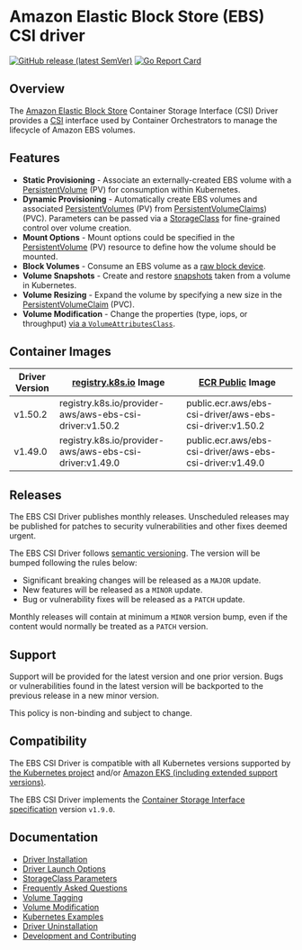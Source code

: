 # Amazon Elastic Block Store (EBS) CSI driver
[![GitHub release (latest SemVer)](https://img.shields.io/github/v/release/kubernetes-sigs/aws-ebs-csi-driver)](https://github.com/kubernetes-sigs/aws-ebs-csi-driver/releases)
[![Go Report Card](https://goreportcard.com/badge/github.com/kubernetes-sigs/aws-ebs-csi-driver)](https://goreportcard.com/report/github.com/kubernetes-sigs/aws-ebs-csi-driver)

## Overview

The [Amazon Elastic Block Store](https://aws.amazon.com/ebs/) Container Storage Interface (CSI) Driver provides a [CSI](https://github.com/container-storage-interface/spec/blob/master/spec.md) interface used by Container Orchestrators to manage the lifecycle of Amazon EBS volumes.

## Features
* **Static Provisioning** - Associate an externally-created EBS volume with a [PersistentVolume](https://kubernetes.io/docs/concepts/storage/persistent-volumes/) (PV) for consumption within Kubernetes.
* **Dynamic Provisioning** - Automatically create EBS volumes and associated [PersistentVolumes](https://kubernetes.io/docs/concepts/storage/persistent-volumes/) (PV) from [PersistentVolumeClaims](https://kubernetes.io/docs/concepts/storage/persistent-volumes/#dynamic)) (PVC). Parameters can be passed via a [StorageClass](https://kubernetes.io/docs/concepts/storage/storage-classes/#the-storageclass-resource) for fine-grained control over volume creation.
* **Mount Options** - Mount options could be specified in the [PersistentVolume](https://kubernetes.io/docs/concepts/storage/persistent-volumes/) (PV) resource to define how the volume should be mounted.
* **Block Volumes** - Consume an EBS volume as a [raw block device](https://kubernetes-csi.github.io/docs/raw-block.html).
* **Volume Snapshots** - Create and restore [snapshots](https://kubernetes.io/docs/concepts/storage/volume-snapshots/) taken from a volume in Kubernetes.
* **Volume Resizing** - Expand the volume by specifying a new size in the [PersistentVolumeClaim](https://kubernetes.io/docs/concepts/storage/persistent-volumes/#expanding-persistent-volumes-claims) (PVC).
* **Volume Modification** - Change the properties (type, iops, or throughput) [via a `VolumeAttributesClass`](examples/kubernetes/modify-volume).

## Container Images

| Driver Version | [registry.k8s.io](https://kubernetes.io/blog/2022/11/28/registry-k8s-io-faster-cheaper-ga/) Image | [ECR Public](https://gallery.ecr.aws/ebs-csi-driver/aws-ebs-csi-driver) Image |
|----------------|---------------------------------------------------------------------------------------------------|-------------------------------------------------------------------------------|
| v1.50.2        | registry.k8s.io/provider-aws/aws-ebs-csi-driver:v1.50.2                                           | public.ecr.aws/ebs-csi-driver/aws-ebs-csi-driver:v1.50.2                      |
| v1.49.0        | registry.k8s.io/provider-aws/aws-ebs-csi-driver:v1.49.0                                           | public.ecr.aws/ebs-csi-driver/aws-ebs-csi-driver:v1.49.0                      |

## Releases

The EBS CSI Driver publishes monthly releases. Unscheduled releases may be published for patches to security vulnerabilities and other fixes deemed urgent.

The EBS CSI Driver follows [semantic versioning](https://semver.org/). The version will be bumped following the rules below:

* Significant breaking changes will be released as a `MAJOR` update.
* New features will be released as a `MINOR` update.
* Bug or vulnerability fixes will be released as a `PATCH` update.

Monthly releases will contain at minimum a `MINOR` version bump, even if the content would normally be treated as a `PATCH` version.

## Support

Support will be provided for the latest version and one prior version. Bugs or vulnerabilities found in the latest version will be backported to the previous release in a new minor version.

This policy is non-binding and subject to change.

## Compatibility

The EBS CSI Driver is compatible with all Kubernetes versions supported by [the Kubernetes project](https://kubernetes.io/releases/) and/or [Amazon EKS (including extended support versions)](https://docs.aws.amazon.com/eks/latest/userguide/kubernetes-versions.html).

The EBS CSI Driver implements the [Container Storage Interface specification](https://github.com/container-storage-interface/spec/blob/master/spec.md) version `v1.9.0`.

## Documentation

* [Driver Installation](docs/install.md)
* [Driver Launch Options](docs/options.md)
* [StorageClass Parameters](docs/parameters.md)
* [Frequently Asked Questions](docs/faq.md)
* [Volume Tagging](docs/tagging.md)
* [Volume Modification](docs/modify-volume.md)
* [Kubernetes Examples](/examples/kubernetes)
* [Driver Uninstallation](docs/install.md#uninstalling-the-ebs-csi-driver)
* [Development and Contributing](CONTRIBUTING.md)
